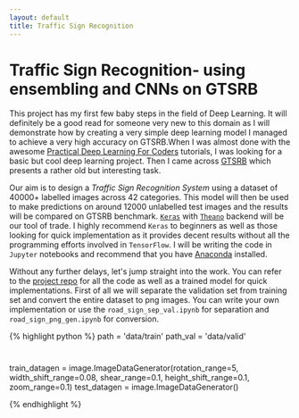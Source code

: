 ```yaml
---
layout: default
title: Traffic Sign Recognition
---
```

# [](#header-2)Traffic Sign Recognition- using ensembling and CNNs on GTSRB

This project has my first few baby steps in the field of Deep Learning. It will definitely be a good read for someone very new to this domain as I will demonstrate how by creating a very simple deep learning model I managed to achieve a very high accuracy on GTSRB.When I was almost done with the awesome [Practical Deep Learning For Coders](fast.ai) tutorials, I was looking for a basic but cool deep learning project. Then I came across [GTSRB](http://benchmark.ini.rub.de/?section=gtsrb&subsection=news) which presents a rather old but interesting task. 

Our aim is to design a *Traffic Sign Recognition System* using a dataset of 40000+ labelled images across 42 categories. This model will then be used to make predictions on around 12000 unlabelled test images and the results will be compared on GTSRB benchmark. [`Keras`](https://keras.io/) with [`Theano`](http://deeplearning.net/software/theano/) backend will be our tool of trade. I highly recommend `Keras` to beginners as well as those looking for quick implementation as it provides decent results without all the programming efforts involved in `TensorFlow`. I will be writing the code in `Jupyter` notebooks and recommend that you have [Anaconda](https://anaconda.org/) installed.
 
Without any further delays, let's jump straight into the work. You can refer to the [project repo](https://github.com/amitojdeep/traffic-sign-reco) for all the code as well as a trained model for quick implementations.
First of all we will separate the validation set from training set and convert the entire dataset to png images. You can write your own implementation or use the `road_sign_sep_val.ipynb` for separation and `road_sign_png_gen.ipynb` for conversion.


{% highlight python %}
path = 'data/train'
path_val = 'data/valid'
# 
train_datagen =  image.ImageDataGenerator(rotation_range=5, width_shift_range=0.08, shear_range=0.1,
                               height_shift_range=0.1, zoom_range=0.1)
test_datagen = image.ImageDataGenerator()

{% endhighlight %}


